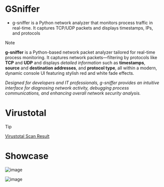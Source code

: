 # GSniffer

- g-sniffer is a Python network analyzer that monitors process traffic in real-time. It captures TCP/UDP packets and displays timestamps, IPs, and protocols

> [!NOTE]
> **g-sniffer** is a Python-based network packet analyzer tailored for real-time process monitoring. It captures network packets—filtering by protocols like **TCP** and **UDP** and displays _detailed information_ such as **timestamps**, **source** and **destination addresses**, and **protocol type**, all within a modern, dynamic console UI featuring stylish red and white fade effects. 

_Designed for developers and IT professionals, g-sniffer provides an intuitive interface for diagnosing network activity, debugging process communications, and enhancing overall network security analysis._

# Virustotal
> [!TIP]
> [Virustotal Scan Result](https://www.virustotal.com/gui/file-analysis/NjE3Y2RjNDZlZDQ4NGVjZWJjMzZkYWRkNjUzODkxNzM6MTc0NDczMDU4Mw==)

# Showcase

![image](https://github.com/user-attachments/assets/1a57c558-b9ed-4b33-b153-865980f18489)

![image](https://github.com/user-attachments/assets/823ee03a-d53a-4ca4-b751-9996039dc498)
